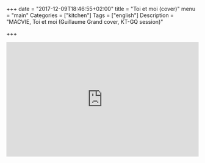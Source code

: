 +++
date = "2017-12-09T18:46:55+02:00"
title = "Toi et moi (cover)"
menu = "main"
Categories = ["kitchen"]
Tags = ["english"]
Description = "MACVIE, Toi et moi (Guillaume Grand cover, KT-GQ session)"

+++



<iframe width="100%" height="300" scrolling="no" frameborder="no" src="https://w.soundcloud.com/player/?url=https%3A//api.soundcloud.com/tracks/367092953&amp;color=%23ff5500&amp;auto_play=false&amp;hide_related=false&amp;show_comments=true&amp;show_user=true&amp;show_reposts=false&amp;show_teaser=true&amp;visual=true"></iframe>
